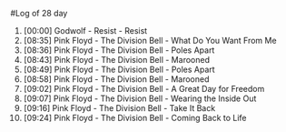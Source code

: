 #Log of 28 day

1. [00:00] Godwolf - Resist - Resist
1. [08:35] Pink Floyd - The Division Bell - What Do You Want From Me
1. [08:36] Pink Floyd - The Division Bell - Poles Apart
1. [08:43] Pink Floyd - The Division Bell - Marooned
1. [08:49] Pink Floyd - The Division Bell - Poles Apart
1. [08:58] Pink Floyd - The Division Bell - Marooned
1. [09:02] Pink Floyd - The Division Bell - A Great Day for Freedom
1. [09:07] Pink Floyd - The Division Bell - Wearing the Inside Out
1. [09:16] Pink Floyd - The Division Bell - Take It Back
1. [09:24] Pink Floyd - The Division Bell - Coming Back to Life
